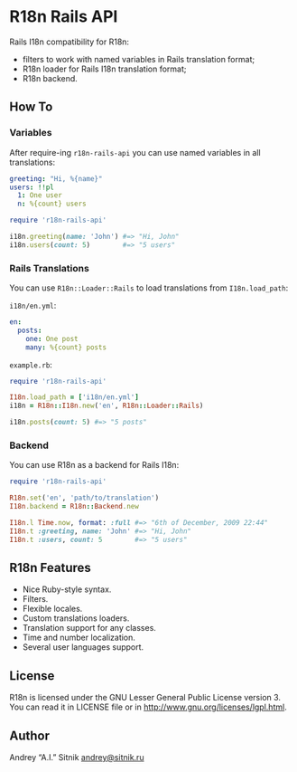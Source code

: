 # R18n Rails API

Rails I18n compatibility for R18n:
* filters to work with named variables in Rails translation format;
* R18n loader for Rails I18n translation format;
* R18n backend.

## How To

### Variables

After require-ing `r18n-rails-api` you can use named variables in all
translations:

```yaml
greeting: "Hi, %{name}"
users: !!pl
  1: One user
  n: %{count} users
```

```ruby
require 'r18n-rails-api'

i18n.greeting(name: 'John') #=> "Hi, John"
i18n.users(count: 5)        #=> "5 users"
```

### Rails Translations

You can use `R18n::Loader::Rails` to load translations from `I18n.load_path`:

`i18n/en.yml`:

```yaml
en:
  posts:
    one: One post
    many: %{count} posts
```

`example.rb`:

```ruby
require 'r18n-rails-api'

I18n.load_path = ['i18n/en.yml']
i18n = R18n::I18n.new('en', R18n::Loader::Rails)

i18n.posts(count: 5) #=> "5 posts"
```

### Backend

You can use R18n as a backend for Rails I18n:

```ruby
require 'r18n-rails-api'

R18n.set('en', 'path/to/translation')
I18n.backend = R18n::Backend.new

I18n.l Time.now, format: :full #=> "6th of December, 2009 22:44"
I18n.t :greeting, name: 'John' #=> "Hi, John"
I18n.t :users, count: 5        #=> "5 users"
```

## R18n Features

* Nice Ruby-style syntax.
* Filters.
* Flexible locales.
* Custom translations loaders.
* Translation support for any classes.
* Time and number localization.
* Several user languages support.

## License

R18n is licensed under the GNU Lesser General Public License version 3.
You can read it in LICENSE file or in http://www.gnu.org/licenses/lgpl.html.

## Author

Andrey “A.I.” Sitnik <andrey@sitnik.ru>
